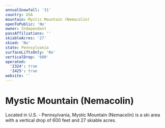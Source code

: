 ```yaml
---
annualSnowfall: '31'
country: USA
mountain: Mystic Mountain (Nemacolin)
openToPublic: 'No'
owner: Independent
passAffiliations: ''
skiableAcres: '27'
skied: 'No'
state: Pennsylvania
surfaceLiftsOnly: 'No'
verticalDrop: '600'
operated:
  '2324': true
  '2425': true
website: ''
---
```



# Mystic Mountain (Nemacolin)

Located in U.S. - Pennsylvania, Mystic Mountain (Nemacolin) is a ski area with a vertical drop of 600 feet and 27 skiable acres.
